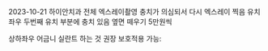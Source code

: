 2023-10-21
하이안치과
전체 엑스레이촬영
충치가 의심되서 다시 엑스레이 찍음
유치 좌우 두번째 유치 부분에 충치 있음
옆면 떼우기 5만원씩

상하좌우 어금니 실란트 하는 것 권장 
보호적용 가능: